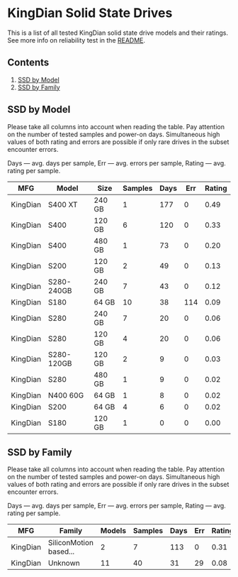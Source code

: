 KingDian Solid State Drives
===========================

This is a list of all tested KingDian solid state drive models and their ratings. See
more info on reliability test in the [README](https://github.com/linuxhw/SMART).

Contents
--------

1. [ SSD by Model  ](#ssd-by-model)
2. [ SSD by Family ](#ssd-by-family)

SSD by Model
------------

Please take all columns into account when reading the table. Pay attention on the
number of tested samples and power-on days. Simultaneous high values of both rating
and errors are possible if only rare drives in the subset encounter errors.

Days   — avg. days per sample,
Err    — avg. errors per sample,
Rating — avg. rating per sample.

| MFG       | Model              | Size   | Samples | Days  | Err   | Rating |
|-----------|--------------------|--------|---------|-------|-------|--------|
| KingDian  | S400 XT            | 240 GB | 1       | 177   | 0     | 0.49   |
| KingDian  | S400               | 120 GB | 6       | 120   | 0     | 0.33   |
| KingDian  | S400               | 480 GB | 1       | 73    | 0     | 0.20   |
| KingDian  | S200               | 120 GB | 2       | 49    | 0     | 0.13   |
| KingDian  | S280-240GB         | 240 GB | 7       | 43    | 0     | 0.12   |
| KingDian  | S180               | 64 GB  | 10      | 38    | 114   | 0.09   |
| KingDian  | S280               | 240 GB | 7       | 20    | 0     | 0.06   |
| KingDian  | S280               | 120 GB | 4       | 20    | 0     | 0.06   |
| KingDian  | S280-120GB         | 120 GB | 2       | 9     | 0     | 0.03   |
| KingDian  | S280               | 480 GB | 1       | 9     | 0     | 0.02   |
| KingDian  | N400 60G           | 64 GB  | 1       | 8     | 0     | 0.02   |
| KingDian  | S200               | 64 GB  | 4       | 6     | 0     | 0.02   |
| KingDian  | S180               | 120 GB | 1       | 0     | 0     | 0.00   |

SSD by Family
-------------

Please take all columns into account when reading the table. Pay attention on the
number of tested samples and power-on days. Simultaneous high values of both rating
and errors are possible if only rare drives in the subset encounter errors.

Days   — avg. days per sample,
Err    — avg. errors per sample,
Rating — avg. rating per sample.

| MFG       | Family                 | Models | Samples | Days  | Err   | Rating |
|-----------|------------------------|--------|---------|-------|-------|--------|
| KingDian  | SiliconMotion based... | 2      | 7       | 113   | 0     | 0.31   |
| KingDian  | Unknown                | 11     | 40      | 31    | 29    | 0.08   |
